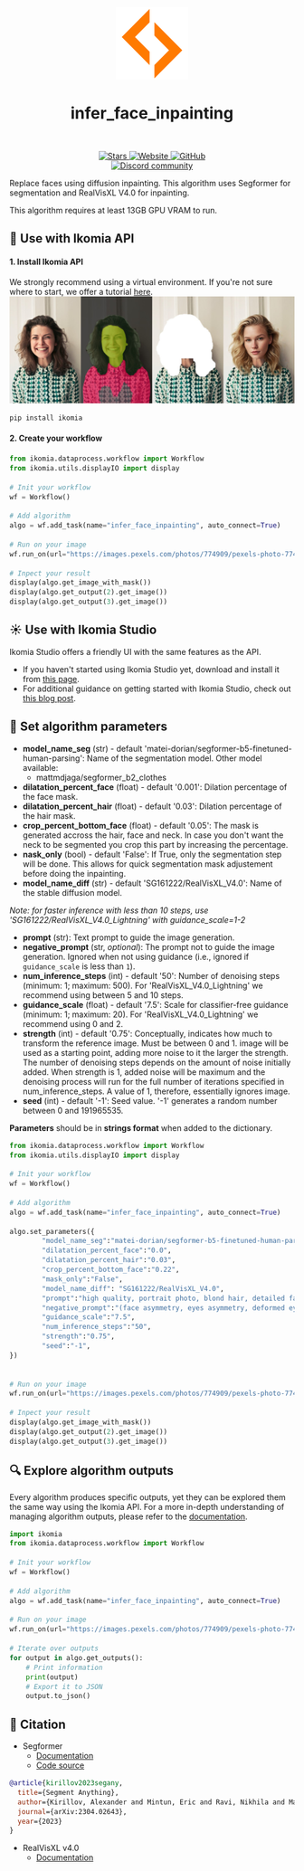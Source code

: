 <div align="center">
  <img src="https://raw.githubusercontent.com/Ikomia-hub/infer_face_inpainting/main/icons/icon.png" alt="Algorithm icon">
  <h1 align="center">infer_face_inpainting</h1>
</div>
<br />
<p align="center">
    <a href="https://github.com/Ikomia-hub/infer_face_inpainting">
        <img alt="Stars" src="https://img.shields.io/github/stars/Ikomia-hub/infer_face_inpainting">
    </a>
    <a href="https://app.ikomia.ai/hub/">
        <img alt="Website" src="https://img.shields.io/website/http/app.ikomia.ai/en.svg?down_color=red&down_message=offline&up_message=online">
    </a>
    <a href="https://github.com/Ikomia-hub/infer_face_inpainting/blob/main/LICENSE.md">
        <img alt="GitHub" src="https://img.shields.io/github/license/Ikomia-hub/infer_face_inpainting.svg?color=blue">
    </a>    
    <br>
    <a href="https://discord.com/invite/82Tnw9UGGc">
        <img alt="Discord community" src="https://img.shields.io/badge/Discord-white?style=social&logo=discord">
    </a> 
</p>


Replace faces using diffusion inpainting. This algorithm uses Segformer for segmentation and RealVisXL V4.0 for inpainting.

This algorithm requires at least 13GB GPU VRAM to run. 

## :rocket: Use with Ikomia API

#### 1. Install Ikomia API

We strongly recommend using a virtual environment. If you're not sure where to start, we offer a tutorial [here](https://www.ikomia.ai/blog/a-step-by-step-guide-to-creating-virtual-environments-in-python).
![illustration](https://raw.githubusercontent.com/Ikomia-hub/infer_face_inpainting/main/icons/inference_steps.jpg)

```sh
pip install ikomia
```

#### 2. Create your workflow

```python
from ikomia.dataprocess.workflow import Workflow
from ikomia.utils.displayIO import display

# Init your workflow
wf = Workflow()

# Add algorithm
algo = wf.add_task(name="infer_face_inpainting", auto_connect=True)

# Run on your image  
wf.run_on(url="https://images.pexels.com/photos/774909/pexels-photo-774909.jpeg?cs=srgb&dl=pexels-andrea-piacquadio-774909.jpg&fm=jpg&w=640&h=960")

# Inpect your result
display(algo.get_image_with_mask())
display(algo.get_output(2).get_image())
display(algo.get_output(3).get_image())
```

## :sunny: Use with Ikomia Studio

Ikomia Studio offers a friendly UI with the same features as the API.
- If you haven't started using Ikomia Studio yet, download and install it from [this page](https://www.ikomia.ai/studio).
- For additional guidance on getting started with Ikomia Studio, check out [this blog post](https://www.ikomia.ai/blog/how-to-get-started-with-ikomia-studio).

## :pencil: Set algorithm parameters

- **model_name_seg** (str) - default 'matei-dorian/segformer-b5-finetuned-human-parsing': Name of the segmentation model. Other model available:
    - mattmdjaga/segformer_b2_clothes
- **dilatation_percent_face** (float) - default '0.001': Dilation percentage of the face mask.
- **dilatation_percent_hair** (float) - default '0.03': Dilation percentage of the hair mask.
- **crop_percent_bottom_face** (float) - default '0.05': The mask is generated accross the hair, face and neck. In case you don't want the neck to be segmented you crop this part by increasing the percentage.
- **nask_only** (bool) - default 'False': If True, only the segmentation step will be done. This allows for quick segmentation mask adjustement before doing the inpainting. 
- **model_name_diff** (str) - default 'SG161222/RealVisXL_V4.0': Name of the stable diffusion model.

*Note: for faster inference with less than 10 steps, use 'SG161222/RealVisXL_V4.0_Lightning' with guidance_scale=1-2*

- **prompt** (str): Text prompt to guide the image generation.
- **negative_prompt** (str, *optional*): The prompt not to guide the image generation. Ignored when not using guidance (i.e., ignored if `guidance_scale` is less than `1`).
- **num_inference_steps** (int) - default '50': Number of denoising steps (minimum: 1; maximum: 500). For 'RealVisXL_V4.0_Lightning' we recommend using between 5 and 10 steps.
- **guidance_scale** (float) - default '7.5': Scale for classifier-free guidance (minimum: 1; maximum: 20). For 'RealVisXL_V4.0_Lightning' we recommend using 0 and 2.
- **strength** (int) - default '0.75':  Conceptually, indicates how much to transform the reference image. Must be between 0 and 1. image will be used as a starting point, adding more noise to it the larger the strength. The number of denoising steps depends on the amount of noise initially added. When strength is 1, added noise will be maximum and the denoising process will run for the full number of iterations specified in num_inference_steps. A value of 1, therefore, essentially ignores image.
- **seed** (int) - default '-1': Seed value. '-1' generates a random number between 0 and 191965535.


**Parameters** should be in **strings format**  when added to the dictionary.

```python
from ikomia.dataprocess.workflow import Workflow
from ikomia.utils.displayIO import display

# Init your workflow
wf = Workflow()

# Add algorithm
algo = wf.add_task(name="infer_face_inpainting", auto_connect=True)

algo.set_parameters({
        "model_name_seg":"matei-dorian/segformer-b5-finetuned-human-parsing",
        "dilatation_percent_face":"0.0",
        "dilatation_percent_hair":"0.03",
        "crop_percent_bottom_face":"0.22",
        "mask_only":"False",
        "model_name_diff": "SG161222/RealVisXL_V4.0",
        "prompt":"high quality, portrait photo, blond hair, detailed face, skin pores, no makeup",
        "negative_prompt":"(face asymmetry, eyes asymmetry, deformed eyes, open mouth)",
        "guidance_scale":"7.5",
        "num_inference_steps":"50",
        "strength":"0.75",
        "seed":"-1",
})


# Run on your image  
wf.run_on(url="https://images.pexels.com/photos/774909/pexels-photo-774909.jpeg?cs=srgb&dl=pexels-andrea-piacquadio-774909.jpg&fm=jpg&w=640&h=960")

# Inpect your result
display(algo.get_image_with_mask())
display(algo.get_output(2).get_image())
display(algo.get_output(3).get_image())
```

## :mag: Explore algorithm outputs

Every algorithm produces specific outputs, yet they can be explored them the same way using the Ikomia API. For a more in-depth understanding of managing algorithm outputs, please refer to the [documentation](https://ikomia-dev.github.io/python-api-documentation/advanced_guide/IO_management.html).

```python
import ikomia
from ikomia.dataprocess.workflow import Workflow

# Init your workflow
wf = Workflow()

# Add algorithm
algo = wf.add_task(name="infer_face_inpainting", auto_connect=True)

# Run on your image  
wf.run_on(url="https://images.pexels.com/photos/774909/pexels-photo-774909.jpeg?cs=srgb&dl=pexels-andrea-piacquadio-774909.jpg&fm=jpg&w=640&h=960")

# Iterate over outputs
for output in algo.get_outputs():
    # Print information
    print(output)
    # Export it to JSON
    output.to_json()
```


## :page_with_curl: Citation

- Segformer
    - [Documentation](https://arxiv.org/abs/2105.15203)
    - [Code source](https://github.com/NVlabs/SegFormer)   

```bibtex
@article{kirillov2023segany,
  title={Segment Anything},
  author={Kirillov, Alexander and Mintun, Eric and Ravi, Nikhila and Mao, Hanzi and Rolland, Chloe and Gustafson, Laura and Xiao, Tete and Whitehead, Spencer and Berg, Alexander C. and Lo, Wan-Yen and Doll{\'a}r, Piotr and Girshick, Ross},
  journal={arXiv:2304.02643},
  year={2023}
}
```

- RealVisXL v4.0
    - [Documentation](https://civitai.com/models/139562/realvisxl-v40)

